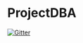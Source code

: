 # ProjectDBA

[![Gitter](https://badges.gitter.im/Join%20Chat.svg)](https://gitter.im/HaritzPuerto/ProjectDBA?utm_source=badge&utm_medium=badge&utm_campaign=pr-badge&utm_content=badge)